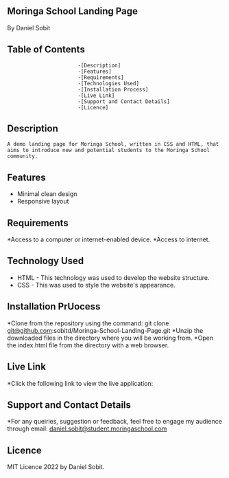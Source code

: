 ## Moringa School Landing Page 
 By Daniel Sobit

##                          Table of Contents

                           -[Description]
                           -[Features]
                           -[Requirements]
                           -[Technologies Used]
                           -[Installation Process]
                           -[Live Link]
                           -[Support and Contact Details]
                           -[Licence]
##  Description
    A demo landing page for Moringa School, written in CSS and HTML, that aims to introduce new and potential students to the Moringa School community.
    
## Features
* Minimal clean design
* Responsive layout



## Requirements
*Access to a computer or internet-enabled device.
*Access to internet.


## Technology Used
* HTML - This technology was used to develop the website structure.
* CSS  - This was used to style the website's appearance.


## Installation PrUocess
*Clone from the repository using the command: git clone git@github.com:sobitd/Moringa-School-Landing-Page.git
*Unzip the downloaded files in the directory where you will be working from.
*Open the index.html file from the directory with a web browser.

##  Live Link
*Click the following link to view the live application: 


## Support and Contact Details
*For any queiries, suggestion or feedback, feel free to engage my audience through email: daniel.sobit@student.moringaschool.com

## Licence 
MIT Licence 2022 by Daniel Sobit.

